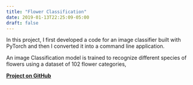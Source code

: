 ```yaml
---
title: "Flower Classification"
date: 2019-01-13T22:25:09-05:00
draft: false
---
```

In this project, I first developed a code for an image classifier built with PyTorch and then I converted it into a command line application.
<!--more-->
An image Classification model is trained to recognize different species of flowers using a dataset of 102 flower categories,

__[Project on GitHub](https://github.com/amintahmasbi/DSND_Term1/tree/master/projects/p2_image_classifier)__
